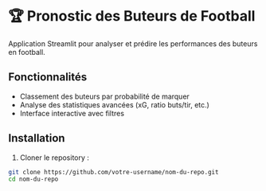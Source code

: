 # 🏆 Pronostic des Buteurs de Football

Application Streamlit pour analyser et prédire les performances des buteurs en football.

## Fonctionnalités

- Classement des buteurs par probabilité de marquer
- Analyse des statistiques avancées (xG, ratio buts/tir, etc.)
- Interface interactive avec filtres

## Installation

1. Cloner le repository :
```bash
git clone https://github.com/votre-username/nom-du-repo.git
cd nom-du-repo